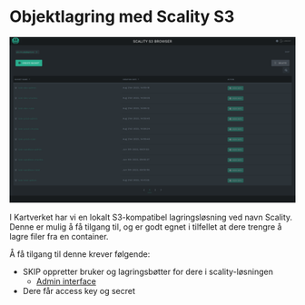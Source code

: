 # Objektlagring med Scality S3

![](images/image-20231004-081415.png)

I Kartverket har vi en lokalt S3-kompatibel lagringsløsning ved navn Scality. Denne er mulig å få tilgang til, og er godt egnet i tilfellet at dere trengre å lagre filer fra en container.

Å få tilgang til denne krever følgende:

- SKIP oppretter bruker og lagringsbøtter for dere i scality-løsningen
  - [Admin interface](https://s3-rin.statkart.no/_/console/login)
- Dere får access key og secret
